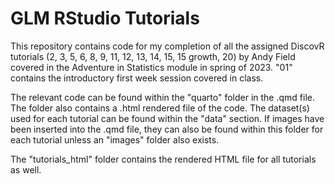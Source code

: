 # GLM RStudio Tutorials

This repository contains code for my completion of all the assigned DiscovR tutorials (2, 3, 5, 6, 8, 9, 11, 12, 13, 14, 15, 15 growth, 20) by Andy Field covered in the Adventure in Statistics module in spring of 2023. "01" contains the introductory first week session covered in class. 

The relevant code can be found within the "quarto" folder in the .qmd file. The folder also contains a .html rendered file of the code. The dataset(s) used for each tutorial can be found within the "data" section. If images have been inserted into the .qmd file, they can also be found within this folder for each tutorial unless an "images" folder also exists. 

The "tutorials_html" folder contains the rendered HTML file for all tutorials as well.
